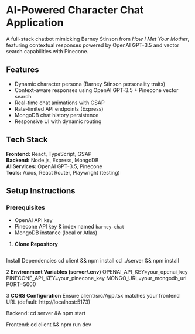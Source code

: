 # AI-Powered Character Chat Application

A full-stack chatbot mimicking Barney Stinson from *How I Met Your Mother*, featuring contextual responses powered by OpenAI GPT-3.5 and vector search capabilities with Pinecone.

## Features

- Dynamic character persona (Barney Stinson personality traits)
- Context-aware responses using OpenAI GPT-3.5 + Pinecone vector search
- Real-time chat animations with GSAP
- Rate-limited API endpoints (Express)
- MongoDB chat history persistence
- Responsive UI with dynamic routing

## Tech Stack

**Frontend:** React, TypeScript, GSAP  
**Backend:** Node.js, Express, MongoDB  
**AI Services:** OpenAI GPT-3.5, Pinecone  
**Tools:** Axios, React Router, Playwright (testing)

## Setup Instructions

### Prerequisites
- OpenAI API key
- Pinecone API key & index named `barney-chat`
- MongoDB instance (local or Atlas)

1. **Clone Repository**
   ```bash
Install Dependencies
cd client && npm install
cd ../server && npm install

2 **Environment Variables (server/.env)**
OPENAI_API_KEY=your_openai_key
PINECONE_API_KEY=your_pinecone_key
MONGO_URL=your_mongodb_uri
PORT=5000

3 **CORS Configuration**
Ensure client/src/App.tsx matches your frontend URL (default: http://localhost:5173)

Backend:
cd server && npm start

Frontend:
cd client && npm run dev

